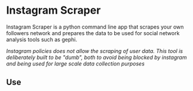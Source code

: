 # Instagram Scraper

Instagram Scraper is a python command line app that scrapes your own followers network and prepares the data to be used for social network analysis tools such as gephi.

*Instagram policies does not allow the scraping of user data. This tool is deliberately built to be "dumb", both to avoid being blocked by instagram and being used for large scale data collection purposes*

## Use



